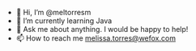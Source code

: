 - 👋 Hi, I’m @meltorresm
- 🌱 I’m currently learning Java
- 💞️ Ask me about anything. I would be happy to help! 
- 📫 How to reach me melissa.torres@wefox.com

<!---
meltorresm/meltorresm is a ✨ special ✨ repository because its `README.md` (this file) appears on your GitHub profile.
You can click the Preview link to take a look at your changes.
--->
